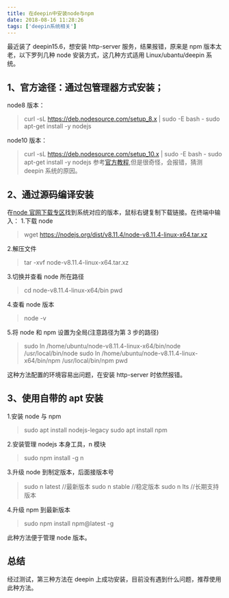```yaml
---
title: 在deepin中安装node与npm
date: 2018-08-16 11:28:26
tags: ['deepin系统相关']
---
```


最近装了 deepin15.6，想安装 http-server 服务，结果报错，原来是 npm 版本太老，以下罗列几种 node 安装方式，这几种方式适用 Linux/ubantu/deepin 系统。

## 1、官方途径：通过包管理器方式安装；

node8 版本：

> curl -sL https://deb.nodesource.com/setup_8.x | sudo -E bash -
> sudo apt-get install -y nodejs

node10 版本：

> curl -sL https://deb.nodesource.com/setup_10.x | sudo -E bash -
> sudo apt-get install -y nodejs
> 参考[官方教程](https://nodejs.org/zh-cn/download/package-manager/),但是很奇怪，会报错，猜测 deepin 系统的原因。

## 2、通过源码编译安装

在[node 官网下载专区](https://nodejs.org/en/download/)找到系统对应的版本，鼠标右键复制下载链接。在终端中输入： 1.下载 node

> wget https://nodejs.org/dist/v8.11.4/node-v8.11.4-linux-x64.tar.xz

2.解压文件

> tar -xvf node-v8.11.4-linux-x64.tar.xz

3.切换并查看 node 所在路径

> cd node-v8.11.4-linux-x64/bin
> pwd

4.查看 node 版本

> node -v

5.将 node 和 npm 设置为全局(注意路径为第 3 步的路径)

> sudo ln /home/ubuntu/node-v8.11.4-linux-x64/bin/node /usr/local/bin/node
> sudo ln /home/ubuntu/node-v8.11.4-linux-x64/bin/npm /usr/local/bin/npm
> pwd

这种方法配置的环境容易出问题，在安装 http-server 时依然报错。

## 3、使用自带的 apt 安装

1.安装 node 与 npm

> sudo apt install nodejs-legacy
> sudo apt install npm

2.安装管理 nodejs 本身工具，n 模块

> sudo npm install -g n

3.升级 node 到制定版本，后面接版本号

> sudo n latest //最新版本
> sudo n stable //稳定版本
> sudo n lts //长期支持版本

4.升级 npm 到最新版本

> sudo npm install npm@latest -g

此种方法便于管理 node 版本。

## 总结

经过测试，第三种方法在 deepin 上成功安装，目前没有遇到什么问题，推荐使用此种方法。
